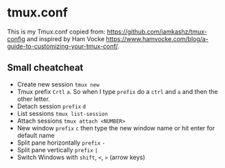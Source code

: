 # tmux.conf
This is my Tmux.conf copied from: https://github.com/iamkashz/tmux-config and inspired by 
Ham Vocke https://www.hamvocke.com/blog/a-guide-to-customizing-your-tmux-conf/.

## Small cheatcheat
- Create new session ```tmux new```
- Tmux prefix ```Crtl``` ```a```. So when I type ```prefix``` do a ```ctrl``` and ```a``` and then the other letter.
- Detach session ```prefix``` ```d```
- List sessions ```tmux list-session```
- Attach sessions ```tmux attach <NUMBER>```
- New window ```prefix``` ```c``` then type the new window name or hit enter for default name
- Split pane horizontally ```prefix``` ```-```
- Split pane vertically ```prefix``` ```|```
- Switch Windows with ```shift```, ```<```, ```>``` (arrow keys)
